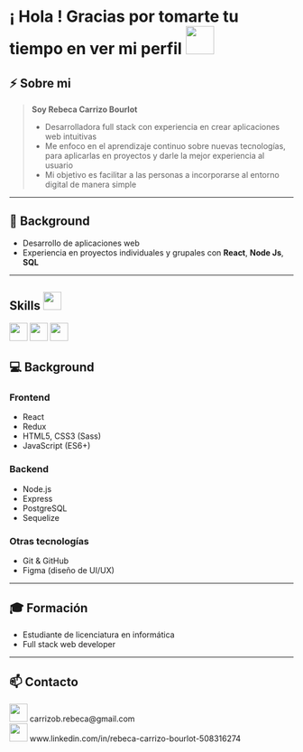 <h1> ¡ Hola !  Gracias por tomarte tu tiempo en ver mi perfil <img src = "https://raw.githubusercontent.com/MartinHeinz/MartinHeinz/master/wave.gif" width = 50px> </h1>

## ⚡ **Sobre mi** 
> **Soy Rebeca Carrizo Bourlot** 
> - Desarrolladora full stack con experiencia en crear aplicaciones web intuitivas
> - Me enfoco en el aprendizaje continuo sobre nuevas tecnologías, para aplicarlas en proyectos y darle la mejor experiencia al usuario
> - Mi objetivo es facilitar a las personas a incorporarse al entorno digital de manera simple

--- 

## 💼 **Background**

- Desarrollo de aplicaciones web
- Experiencia en proyectos individuales y grupales con **React**, **Node Js**, **SQL**

 --- 

<h2> Skills <img src = "https://media2.giphy.com/media/QssGEmpkyEOhBCb7e1/giphy.gif?cid=ecf05e47a0n3gi1bfqntqmob8g9aid1oyj2wr3ds3mg700bl&rid=giphy.gif" width = 32px> </h2>
 <img width ='32px' src ='https://www.twicpics.com/logos/twicpics-integrations/react.svg'> 
 <img width ='32px' src='https://www.twicpics.com/logos/twicpics-integrations/javascript.svg'>
 <img width ='32px' src='https://w7.pngwing.com/pngs/224/77/png-transparent-website-web-internet-css-style-css3-technology-social-media-logos-i-flat-colorful-icon-thumbnail.png'>
 
 
## 💻 **Background**

### **Frontend**  
- React  
- Redux  
- HTML5, CSS3 (Sass)  
- JavaScript (ES6+)

### **Backend**  
- Node.js  
- Express  
- PostgreSQL  
- Sequelize

### **Otras tecnologías**  
- Git & GitHub    
- Figma (diseño de UI/UX)

 ---
## 🎓 **Formación**

- Estudiante de licenciatura en informática
- Full stack web developer

 --- 
 
## 📫 **Contacto**
<div>
 <img width ='32px' src ='https://img.shields.io/badge/Gmail-D14836?style=for-the-badge&logo=gmail&logoColor=white'> 
 <span>
  carrizob.rebeca@gmail.com
 </span>
 </div>
  <div>
 <img width ='32px' src ='(https://img.shields.io/badge/LinkedIn-0077B5?style=for-the-badge&logo=linkedin&logoColor=white'> 

  <span>
  www.linkedin.com/in/rebeca-carrizo-bourlot-508316274
 </span>

  
 </div>

